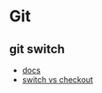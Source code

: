 # Git
## git switch
- [docs](https://git-scm.com/docs/git-switch) 
- [switch vs checkout](https://bluecast.tech/blog/git-switch-branch/)